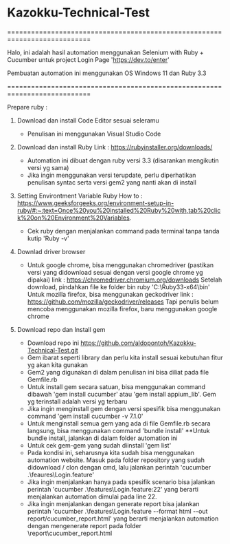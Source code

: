 ﻿# Kazokku-Technical-Test
===========================================================================

Halo, ini adalah hasil automation menggunakan Selenium with Ruby + Cucumber untuk project Login Page 'https://dev.to/enter'

Pembuatan automation ini menggunakan OS Windows 11 dan Ruby 3.3

===========================================================================

Prepare ruby :

1. Download dan install Code Editor sesuai seleramu
   - Penulisan ini menggunakan Visual Studio Code

2. Download dan install Ruby
   Link : https://rubyinstaller.org/downloads/
   - Automation ini dibuat dengan ruby versi 3.3 (disarankan mengikutin versi yg sama)
   - Jika ingin menggunakan versi terupdate, perlu diperhatikan penulisan syntac serta versi gem2 yang nanti akan di install

3. Setting Environtment Variable Ruby
   How to : https://www.geeksforgeeks.org/environment-setup-in-ruby/#:~:text=Once%20you%20installed%20Ruby%20with,tab%20click%20on%20Environment%20Variables.
   - Cek ruby dengan menjalankan command pada terminal tanpa tanda kutip
     'Ruby -v'

4. Downlad driver browser
   - Untuk google chrome, bisa menggunakan chromedriver (pastikan versi yang didownload sesuai dengan versi google chrome yg dipakai)
   link : https://chromedriver.chromium.org/downloads
    Setelah download, pindahkan file ke folder bin ruby
      'C:\Ruby33-x64\bin'
    Untuk mozilla firefox, bisa menggunakan geckodriver
   link : https://github.com/mozilla/geckodriver/releases
    Tapi penulis belum mencoba menggunakan mozilla firefox, baru menggunakan google chrome

5. Download repo dan Install gem
   - Download repo ini https://github.com/aldopontoh/Kazokku-Technical-Test.git
   - Gem ibarat seperti library dan perlu kita install sesuai kebutuhan fitur yg akan kita gunakan
   - Gem2 yang digunakan di dalam penulisan ini bisa diliat pada file Gemfile.rb
   - Untuk install gem secara satuan, bisa menggunakan command dibawah
      'gem install cucumber' atau 'gem install appium_lib'. Gem yg terinstall adalah versi yg terbaru
   - Jika ingin menginstall gem dengan versi spesifik bisa menggunakan command
      'gem install cucumber -v 7.1.0'
   - Untuk menginstall semua gem yang ada di file Gemfile.rb secara langsung, bisa menggunakan command
      'bundle install'
      **Untuk bundle install, jalankan di dalam folder automation ini
   - Untuk cek gem-gem yang sudah diinstall
      'gem list'
   - Pada kondisi ini, seharusnya kita sudah bisa menggunakan automation website. Masuk pada folder repository yang sudah didownload / clon dengan cmd, lalu
      jalankan perintah 'cucumber .\feaures\Login.feature'
   - Jika ingin menjalankan hanya pada spesifik scenario bisa jalankan perintah 'cucumber .\features\Login.feature:22' yang berarti menjalankan automation dimulai pada line 22.
   - Jika ingin menjalankan dengan generate report bisa jalankan perintah 'cucumber .\features\Login.feature --format html --out report/cucumber_report.html' yang berarti menjalankan 
      automation dengan mengenerate report pada folder \report\cucumber_report.html


